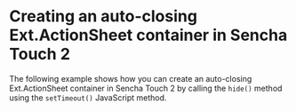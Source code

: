 # Creating an auto-closing Ext.ActionSheet container in Sencha Touch 2 #

The following example shows how you can create an auto-closing Ext.ActionSheet container in Sencha Touch 2 by calling the `hide()` method using the `setTimeout()` JavaScript method.
